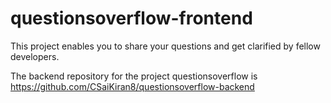 # questionsoverflow-frontend
This project enables you to share your questions and get clarified by fellow developers. 

The backend repository for the project questionsoverflow is https://github.com/CSaiKiran8/questionsoverflow-backend
